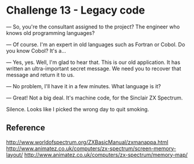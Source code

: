 # Challenge 13 - Legacy code

— So, you're the consultant assigned to the project? The engineer who knows old programming languages?

— Of course. I'm an expert in old languages such as Fortran or Cobol. Do you know Cobol? It's a...

— Yes, yes. Well, I'm glad to hear that. This is our old application. It has written an ultra-important secret message. We need you to recover that message and return it to us.

— No problem, I'll have it in a few minutes. What language is it?

— Great! Not a big deal. It's machine code, for the Sinclair ZX Spectrum.

Silence.
Looks like I picked the wrong day to quit smoking.

## Reference

http://www.worldofspectrum.org/ZXBasicManual/zxmanappa.html
http://www.animatez.co.uk/computers/zx-spectrum/screen-memory-layout/
http://www.animatez.co.uk/computers/zx-spectrum/memory-map/
